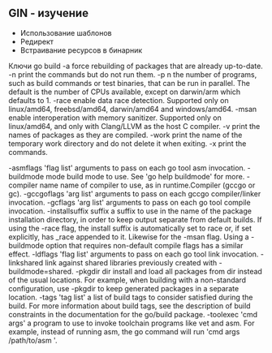 ## GIN - изучение

- Использование шаблонов
- Редирект
- Встраивание ресурсов в бинарник


Ключи go build
-a      force rebuilding of packages that are already up-to-date.
-n      print the commands but do not run them.
-p n    the number of programs, such as build commands or test binaries, that can be run in parallel.
        The default is the number of CPUs available, except on darwin/arm which defaults to 1.
-race   enable data race detection. Supported only on linux/amd64, freebsd/amd64, darwin/amd64 and windows/amd64.
-msan   enable interoperation with memory sanitizer. Supported only on linux/amd64, and only with Clang/LLVM as the host C compiler.
-v      print the names of packages as they are compiled.
-work   print the name of the temporary work directory and do not delete it when exiting.
-x      print the commands.

-asmflags 'flag list'      arguments to pass on each go tool asm invocation.
-buildmode mode            build mode to use. See 'go help buildmode' for more.
-compiler name             name of compiler to use, as in runtime.Compiler (gccgo or gc).
-gccgoflags 'arg list'     arguments to pass on each gccgo compiler/linker invocation.
-gcflags 'arg list'        arguments to pass on each go tool compile invocation.
-installsuffix suffix      a suffix to use in the name of the package installation directory,
            in order to keep output separate from default builds.
            If using the -race flag, the install suffix is automatically set to race
            or, if set explicitly, has _race appended to it.  Likewise for the -msan
            flag.  Using a -buildmode option that requires non-default compile flags
            has a similar effect.
-ldflags 'flag list'       arguments to pass on each go tool link invocation.
-linkshared               link against shared libraries previously created with -buildmode=shared.
-pkgdir dir               install and load all packages from dir instead of the usual locations.
            For example, when building with a non-standard configuration,
            use -pkgdir to keep generated packages in a separate location.
-tags 'tag list'           a list of build tags to consider satisfied during the build.
            For more information about build tags, see the description of
            build constraints in the documentation for the go/build package.
-toolexec 'cmd args'       a program to use to invoke toolchain programs like vet and asm.
            For example, instead of running asm, the go command will run
            'cmd args /path/to/asm <arguments for asm>'.